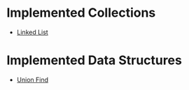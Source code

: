 # Implemented Collections
- [Linked List](./src/main/java/cheboksarov/myCollections)
# Implemented Data Structures
- [Union Find](./src/main/java/cheboksarov/unionFindDS)